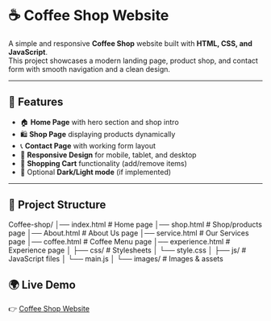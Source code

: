 # ☕ Coffee Shop Website

A simple and responsive **Coffee Shop** website built with **HTML, CSS, and JavaScript**.  
This project showcases a modern landing page, product shop, and contact form with smooth navigation and a clean design.

---

## 🚀 Features
- 🏠 **Home Page** with hero section and shop intro  
- 🛍️ **Shop Page** displaying products dynamically  
- 📞 **Contact Page** with working form layout  
- 📱 **Responsive Design** for mobile, tablet, and desktop  
- 🛒 **Shopping Cart** functionality (add/remove items)  
- 🌙 Optional **Dark/Light mode** (if implemented)

---

## 📂 Project Structure
Coffee-shop/
│── index.html # Home page
│── shop.html # Shop/products page
│── About.html # About Us page
│── service.html # Our Services page
│── coffee.html # Coffee Menu page
│── experience.html # Experience page
│
├── css/ # Stylesheets
│ └── style.css
│
├── js/ # JavaScript files
│ └── main.js
│
└── images/ # Images & assets

## 🌍 Live Demo
👉 [Coffee Shop Website](https://mahmoudgamal438.github.io/Coffee/)
